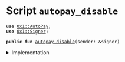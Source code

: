 
<a name="autopay_disable"></a>

# Script `autopay_disable`





<pre><code><b>use</b> <a href="../../modules/doc/AutoPay.md#0x1_AutoPay">0x1::AutoPay</a>;
<b>use</b> <a href="../../modules/doc/Signer.md#0x1_Signer">0x1::Signer</a>;
</code></pre>




<pre><code><b>public</b> <b>fun</b> <a href="ol_autopay_disable.md#autopay_disable">autopay_disable</a>(sender: &signer)
</code></pre>



<details>
<summary>Implementation</summary>


<pre><code><b>fun</b> <a href="ol_autopay_disable.md#autopay_disable">autopay_disable</a>(sender: &signer) {
    <b>let</b> account = <a href="../../modules/doc/Signer.md#0x1_Signer_address_of">Signer::address_of</a>(sender);

    <b>if</b> (<a href="../../modules/doc/AutoPay.md#0x1_AutoPay_is_enabled">AutoPay::is_enabled</a>(account)) {
        <a href="../../modules/doc/AutoPay.md#0x1_AutoPay_disable_autopay">AutoPay::disable_autopay</a>(sender);
    };
    <b>assert</b>(!<a href="../../modules/doc/AutoPay.md#0x1_AutoPay_is_enabled">AutoPay::is_enabled</a>(account), 010001);
}
</code></pre>



</details>


[//]: # ("File containing references which can be used from documentation")
[ACCESS_CONTROL]: https://github.com/libra/lip/blob/master/lips/lip-2.md
[ROLE]: https://github.com/libra/lip/blob/master/lips/lip-2.md#roles
[PERMISSION]: https://github.com/libra/lip/blob/master/lips/lip-2.md#permissions
